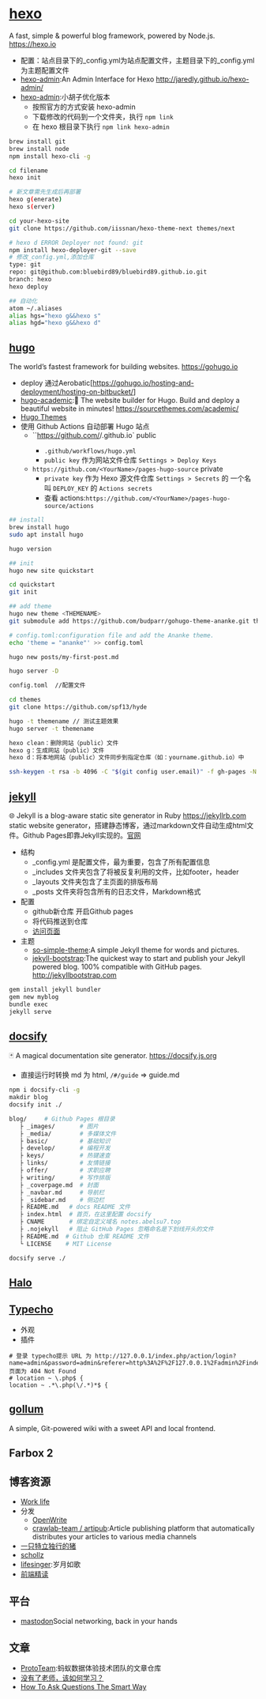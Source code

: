 # [hexo](https://github.com/hexojs/hexo)

A fast, simple & powerful blog framework, powered by Node.js. <https://hexo.io>

* 配置：站点目录下的_config.yml为站点配置文件，主题目录下的_config.yml为主题配置文件
* [hexo-admin](https://github.com/jaredly/hexo-admin):An Admin Interface for Hexo <http://jaredly.github.io/hexo-admin/>
* [hexo-admin](https://github.com/barretlee/hexo-admin):小胡子优化版本
  - 按照官方的方式安装 hexo-admin
  - 下载修改的代码到一个文件夹，执行 `npm link`
  - 在 hexo 根目录下执行 `npm link hexo-admin`

```sh
brew install git
brew install node
npm install hexo-cli -g

cd filename
hexo init

# 新文章需先生成后再部署
hexo g(enerate)
hexo s(erver)

cd your-hexo-site
git clone https://github.com/iissnan/hexo-theme-next themes/next

# hexo d ERROR Deployer not found: git
npm install hexo-deployer-git --save
# 修改_config.yml,添加仓库
type: git
repo: git@github.com:bluebird89/bluebird89.github.io.git
branch: hexo
hexo deploy

## 自动化
atom ~/.aliases
alias hgs="hexo g&&hexo s"
alias hgd="hexo g&&hexo d"
```

## [hugo](https://github.com/gohugoio/hugo)

The world’s fastest framework for building websites. <https://gohugo.io>

* deploy 通过Aerobatic[<https://gohugo.io/hosting-and-deployment/hosting-on-bitbucket/>]
* [hugo-academic](https://github.com/gcushen/hugo-academic):📝 The website builder for Hugo. Build and deploy a beautiful website in minutes! <https://sourcethemes.com/academic/>
* [Hugo Themes](https://themes.gohugo.io)
* 使用 Github Actions 自动部署 Hugo 站点
	* ``https://github.com/<YourName>/<YourName>.github.io` public
		* `.github/workflows/hugo.yml`
		* `public key` 作为网站文件仓库 `Settings > Deploy Keys`
	* `https://github.com/<YourName>/pages-hugo-source` private
		* `private key` 作为 Hexo 源文件仓库 `Settings > Secrets` 的 一个名叫 `DEPLOY_KEY` 的 `Actions secrets`
		* 查看 actions:`https://github.com/<YourName>/pages-hugo-source/actions`

```sh
## install
brew install hugo
sudo apt install hugo

hugo version

## init
hugo new site quickstart

cd quickstart
git init

## add theme
hugo new theme <THEMENAME>
git submodule add https://github.com/budparr/gohugo-theme-ananke.git themes/ananke;\

# config.toml:configuration file and add the Ananke theme.
echo 'theme = "ananke"' >> config.toml

hugo new posts/my-first-post.md

hugo server -D

config.toml  //配置文件

cd themes
git clone https://github.com/spf13/hyde

hugo -t themename // 测试主题效果
hugo server -t themename

hexo clean：删除网站（public）文件
hexo g：生成网站（public）文件
hexo d：将本地网站（public）文件同步到指定仓库（如：yourname.github.io）中

ssh-keygen -t rsa -b 4096 -C "$(git config user.email)" -f gh-pages -N ""
```

## [jekyll](https://github.com/jekyll/jekyll)

🌐 Jekyll is a blog-aware static site generator in Ruby <https://jekyllrb.com> static website generator，搭建静态博客，通过markdown文件自动生成html文件。Github Pages即靠Jekyll实现的。[官网](https://jekyllrb.com)

* 结构
  - _config.yml 是配置文件，最为重要，包含了所有配置信息
  - _includes 文件夹包含了将被反复利用的文件，比如footer，header
  - _layouts 文件夹包含了主页面的排版布局
  - _posts 文件夹将包含所有的日志文件，Markdown格式
* 配置
  - github新仓库 开启Github pages
  - 将代码推送到仓库
  - [访问页面](https://bluebird89.github.io/)
* 主题
  - [so-simple-theme](https://github.com/mmistakes/so-simple-theme):A simple Jekyll theme for words and pictures.
  - [jekyll-bootstrap](https://github.com/plusjade/jekyll-bootstrap):The quickest way to start and publish your Jekyll powered blog. 100% compatible with GitHub pages. <http://jekyllbootstrap.com>

```sh
gem install jekyll bundler
gem new myblog
bundle exec
jekyll serve
```

## [docsify](https://github.com/docsifyjs/docsify)

🃏 A magical documentation site generator. <https://docsify.js.org>

* 直接运行时转换 md 为 html, `/#/guide` => guide.md

```sh
npm i docsify-cli -g
makdir blog
docsify init ./

blog/     # Github Pages 根目录
   ├ _images/       # 图片
   ├ _media/        # 多媒体文件
   ├ basic/         # 基础知识
   ├ develop/       # 编程开发
   ├ keys/          # 热键速查
   ├ links/         # 友情链接
   ├ offer/         # 求职应聘
   ├ writing/       # 写作排版
   ├ _coverpage.md  # 封面
   ├ _navbar.md     # 导航栏
   ├ _sidebar.md    # 侧边栏
   ├ README.md   # docs README 文件
   ├ index.html  # 首页，在这里配置 docsify
   ├ CNAME       # 绑定自定义域名 notes.abelsu7.top
   ├ .nojekyll   # 阻止 GitHub Pages 忽略命名是下划线开头的文件
   ├ README.md  # Github 仓库 README 文件
   └ LICENSE    # MIT License

docsify serve ./
```

## [Halo](https://github.com/halo-dev/halo)

## [Typecho](http://typecho.org/)

* 外观
* 插件

```
# 登录 typecho提示 URL 为 http://127.0.0.1/index.php/action/login?name=admin&password=admin&referer=http%3A%2F%2F127.0.0.1%2Fadmin%2Findex.php&_=a6ca5a4fff943b47824c6b1f8af93cde 页面为 404 Not Found
# location ~ \.php$ {
location ~ .*\.php(\/.*)*$ {
```

## [gollum](https://github.com/gollum/gollum)

A simple, Git-powered wiki with a sweet API and local frontend.

## Farbox 2

## 博客资源

* [Work life](https://www.atlassian.com/blog)
* 分发
  - [OpenWrite](https://openwrite.cn/)
  - [crawlab-team / artipub](https://github.com/crawlab-team/artipub):Article publishing platform that automatically distributes your articles to various media channels
* [一只特立独行的猪](http://guanzhou.pub/tag/)
* [schollz](https://schollz.com/)
* [lifesinger](https://github.com/lifesinger/blog):岁月如歌
* [前端精读](https://github.com/dt-fe/)

## 平台

* [mastodon](https://joinmastodon.org/)Social networking, back in your hands

## 文章

* [ProtoTeam](https://github.com/ProtoTeam/blog):蚂蚁数据体验技术团队的文章仓库
* [没有了老师，该如何学习？](http://www.cnblogs.com/qianqian-li/p/6028745.html)
* [How To Ask Questions The Smart Way](http://www.catb.org/esr/faqs/smart-questions.html)
